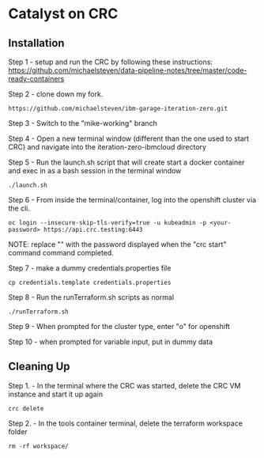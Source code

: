 # Catalyst on CRC

## Installation
Step 1 - setup and run the CRC by following these instructions: 
https://github.com/michaelsteven/data-pipeline-notes/tree/master/code-ready-containers

Step 2 - clone down my fork.
```
https://github.com/michaelsteven/ibm-garage-iteration-zero.git
```

Step 3 - Switch to the "mike-working" branch

Step 4 - Open a new terminal window (different than the one used to start CRC) and navigate into the iteration-zero-ibmcloud directory

Step 5 - Run the launch.sh script that will create start a docker container and exec in as a bash session in the terminal window
```
./launch.sh
```

Step 6 - From inside the terminal/container, log into the openshift cluster via the cli.
```
oc login --insecure-skip-tls-verify=true -u kubeadmin -p <your-password> https://api.crc.testing:6443
```
NOTE: replace "<your-password>" with the password displayed when the "crc start" command command completed.

Step 7 - make a dummy credentials.properties file
```
cp credentials.template credentials.properties
```

Step 8 - Run the runTerraform.sh scripts as normal
```
./runTerraform.sh
```

Step 9 - When prompted for the cluster type, enter "o" for openshift

Step 10 - when prompted for variable input, put in dummy data

## Cleaning Up
Step 1. - In the terminal where the CRC was started, delete the CRC VM instance and start it up again
```
crc delete
```

Step 2. - In the tools container terminal, delete the terraform workspace folder
```
rm -rf workspace/
```
    
